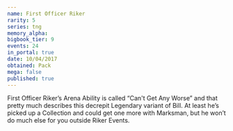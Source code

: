 ```yaml
---
name: First Officer Riker
rarity: 5
series: tng
memory_alpha:
bigbook_tier: 9
events: 24
in_portal: true
date: 10/04/2017
obtained: Pack
mega: false
published: true
---
```


First Officer Riker’s Arena Ability is called “Can't Get Any Worse” and that pretty much describes this decrepit Legendary variant of Bill. At least he’s picked up a Collection and could get one more with Marksman, but he won’t do much else for you outside Riker Events.
